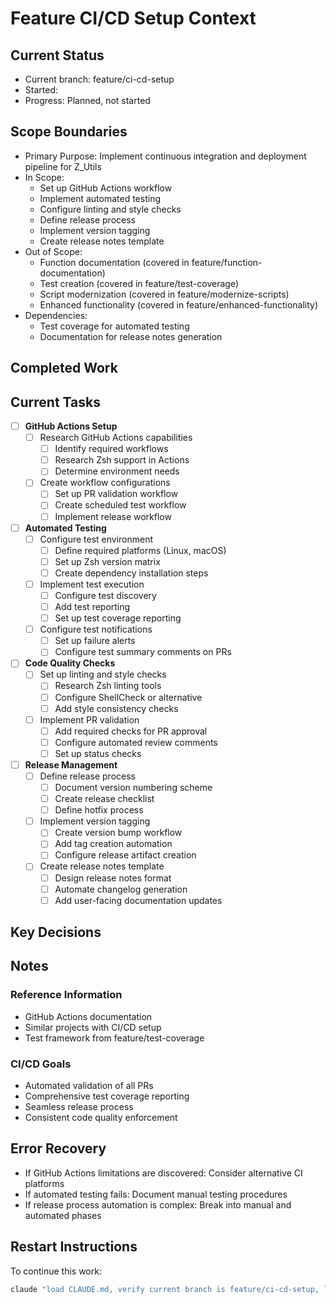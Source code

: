 # Feature CI/CD Setup Context

## Current Status
- Current branch: feature/ci-cd-setup
- Started: <!-- Will be filled when branch is created -->
- Progress: Planned, not started

## Scope Boundaries
- Primary Purpose: Implement continuous integration and deployment pipeline for Z_Utils
- In Scope: 
  - Set up GitHub Actions workflow
  - Implement automated testing
  - Configure linting and style checks
  - Define release process
  - Implement version tagging
  - Create release notes template
- Out of Scope:
  - Function documentation (covered in feature/function-documentation)
  - Test creation (covered in feature/test-coverage)
  - Script modernization (covered in feature/modernize-scripts)
  - Enhanced functionality (covered in feature/enhanced-functionality)
- Dependencies:
  - Test coverage for automated testing
  - Documentation for release notes generation

## Completed Work
<!-- No entries yet -->

## Current Tasks
- [ ] **GitHub Actions Setup**
  - [ ] Research GitHub Actions capabilities
    - [ ] Identify required workflows
    - [ ] Research Zsh support in Actions
    - [ ] Determine environment needs
  - [ ] Create workflow configurations
    - [ ] Set up PR validation workflow
    - [ ] Create scheduled test workflow
    - [ ] Implement release workflow

- [ ] **Automated Testing**
  - [ ] Configure test environment
    - [ ] Define required platforms (Linux, macOS)
    - [ ] Set up Zsh version matrix
    - [ ] Create dependency installation steps
  - [ ] Implement test execution
    - [ ] Configure test discovery
    - [ ] Add test reporting
    - [ ] Set up test coverage reporting
  - [ ] Configure test notifications
    - [ ] Set up failure alerts
    - [ ] Configure test summary comments on PRs

- [ ] **Code Quality Checks**
  - [ ] Set up linting and style checks
    - [ ] Research Zsh linting tools
    - [ ] Configure ShellCheck or alternative
    - [ ] Add style consistency checks
  - [ ] Implement PR validation
    - [ ] Add required checks for PR approval
    - [ ] Configure automated review comments
    - [ ] Set up status checks

- [ ] **Release Management**
  - [ ] Define release process
    - [ ] Document version numbering scheme
    - [ ] Create release checklist
    - [ ] Define hotfix process
  - [ ] Implement version tagging
    - [ ] Create version bump workflow
    - [ ] Add tag creation automation
    - [ ] Configure release artifact creation
  - [ ] Create release notes template
    - [ ] Design release notes format
    - [ ] Automate changelog generation
    - [ ] Add user-facing documentation updates

## Key Decisions
<!-- No entries yet -->

## Notes
### Reference Information
- GitHub Actions documentation
- Similar projects with CI/CD setup
- Test framework from feature/test-coverage

### CI/CD Goals
- Automated validation of all PRs
- Comprehensive test coverage reporting
- Seamless release process
- Consistent code quality enforcement

## Error Recovery
- If GitHub Actions limitations are discovered: Consider alternative CI platforms
- If automated testing fails: Document manual testing procedures
- If release process automation is complex: Break into manual and automated phases

## Restart Instructions
To continue this work:
```bash
claude "load CLAUDE.md, verify current branch is feature/ci-cd-setup, load appropriate context, and continue setting up CI/CD for Z_Utils"
```